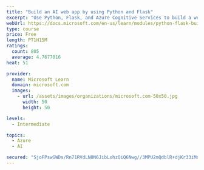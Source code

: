 ```yaml
---
title: "Build an AI web app by using Python and Flask"
excerpt: "Use Python, Flask, and Azure Cognitive Services to build a web app that incorporates AI"
webUrl: https://docs.microsoft.com/en-us/learn/modules/python-flask-build-ai-web-app/
type: course
price: Free
length: PT1H15M
ratings:
  count: 805
  average: 4.7677016
heat: 51

provider:
  name: Microsoft Learn
  domain: microsoft.com
  images:
    - url: /assets/images/organizations/microsoft.com-50x50.jpg
      width: 50
      height: 50

levels:
  - Intermediate

topics:
  - Azure
  - AI

secured: "SjoFPswGWDs/Rn71RVdLN0N6JibLxhzOiQ6Nwg//3MPU2mQdblR+djKr33iMn3r3+FxmTP2VCuy+aWWaVUiYvmsI7ZS63Kv6YRnlPQWd/NRjrn/b+hXHPCR1VOjkBDFBLP+BZXD17RNcpoIzpiYorMNUTODmyBMbTBokPXkZ7ElsSdIOTqc0ZIHD2MwdGditWr/Biz6iqhlBLXi+TNgUd52vrdhRwATuFqoeVOdPb1/o7MINJ5tbza71wGBHDAOAwdIWQ+bFDWswUJKPUJiFylWvxjsaV0E1OvrpkAItzhFPBY34PsdtwzamJpk5FhbHWxpV/1V9IHbDrp+P3Qglaj/jLXtPfElNBCbVBnnvl5v0FPHSJzEP78HkaNP5pBb7bYI6lOhZ1P7e4WaMaEydaykJtJ4nijq+fvCjWDQ3afE=;Vo0800tRK82O1hRVbHjyCw=="
---
```


